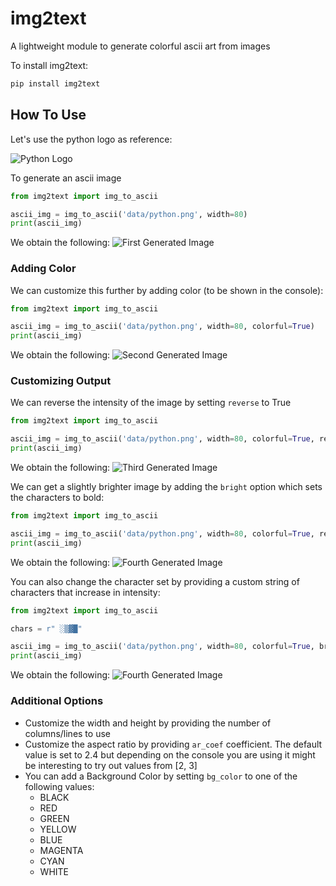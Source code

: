# img2text

A lightweight module to generate colorful ascii art from images

To install img2text:
```python
pip install img2text 
```

## How To Use
Let's use the python logo as reference:

![Python Logo](data/python.png)

To generate an ascii image
```python
from img2text import img_to_ascii

ascii_img = img_to_ascii('data/python.png', width=80)
print(ascii_img)
```

We obtain the following:
![First Generated Image](data/gen1.png)

### Adding Color
We can customize this further by adding color (to be shown in the console):
 ```python
from img2text import img_to_ascii

ascii_img = img_to_ascii('data/python.png', width=80, colorful=True)
print(ascii_img)
```

We obtain the following:
![Second Generated Image](data/gen2.png)

### Customizing Output
We can reverse the intensity of the image by setting `reverse` to True

 ```python
from img2text import img_to_ascii

ascii_img = img_to_ascii('data/python.png', width=80, colorful=True, reverse=True)
print(ascii_img)
```

We obtain the following:
![Third Generated Image](data/gen3.png)


We can get a slightly brighter image by adding the `bright` option which sets the characters to bold:
 ```python
from img2text import img_to_ascii

ascii_img = img_to_ascii('data/python.png', width=80, colorful=True, reverse=True, bright=True)
print(ascii_img)
```

We obtain the following:
![Fourth Generated Image](data/gen4.png)

You can also change the character set by providing a custom string of characters that increase in intensity:
  ```python
from img2text import img_to_ascii

chars = r" ░▒▓█"

ascii_img = img_to_ascii('data/python.png', width=80, colorful=True, bright=True, chars=chars)
print(ascii_img)
```

We obtain the following:
![Fourth Generated Image](data/gen5.png)

### Additional Options
- Customize the width and height by providing the number of columns/lines to use
- Customize the aspect ratio by providing `ar_coef` coefficient. The default value is set to 2.4 
but depending on the console you are using it might be interesting to try out values from [2, 3]
- You can add a Background Color by setting `bg_color` to one of the following values:
    - BLACK
    - RED
    - GREEN
    - YELLOW
    - BLUE
    - MAGENTA
    - CYAN
    - WHITE
